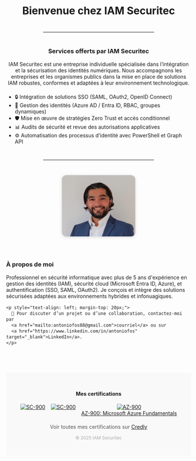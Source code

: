 <h1 style="text-align: center;">Bienvenue chez IAM Securitec</h1>

<hr style="margin: 40px auto; width: 60%; border: 1px solid #eee;">

<h3 style="text-align: center;">Services offerts par IAM Securitec</h3>

<p style="max-width: 800px; margin: 0 auto; text-align: center;">
IAM Securitec est une entreprise individuelle spécialisée dans l’intégration et la sécurisation des identités numériques. Nous accompagnons les entreprises et les organismes publics dans la mise en place de solutions IAM robustes, conformes et adaptées à leur environnement technologique.
</p>

<ul style="max-width: 800px; margin: 20px auto;">
  <li>🔒 Intégration de solutions SSO (SAML, OAuth2, OpenID Connect)</li>
  <li>🔐 Gestion des identités (Azure AD / Entra ID, RBAC, groupes dynamiques)</li>
  <li>🛡️ Mise en œuvre de stratégies Zero Trust et accès conditionnel</li>
  <li>📊 Audits de sécurité et revue des autorisations applicatives</li>
  <li>⚙️ Automatisation des processus d’identité avec PowerShell et Graph API</li>
</ul>

<hr style="margin: 40px auto; width: 60%; border: 1px solid #eee;">

<div style="display: flex; flex-wrap: wrap; align-items: flex-start; justify-content: center; gap: 40px; max-width: 1000px; margin: 0 auto;">

  <!-- Photo -->
  <div style="flex: 1; min-width: 250px; text-align: center;">
    <img src="photo.jpg" alt="Photo Antonio Ferreira" style="width: 200px; border-radius: 12px; box-shadow: 0 2px 8px rgba(0,0,0,0.15);" />
  </div>

  <!-- À propos -->
  <div style="flex: 2; min-width: 300px;">
    <h3>À propos de moi</h3>
    <p>
      Professionnel en sécurité informatique avec plus de 5 ans d'expérience en gestion des identités (IAM), sécurité cloud (Microsoft Entra ID, Azure), et authentification (SSO, SAML, OAuth2). Je conçois et intègre des solutions sécurisées adaptées aux environnements hybrides et infonuagiques.
    </p>

    <p style="text-align: left; margin-top: 20px;">
      📧 Pour discuter d’un projet ou d’une collaboration, contactez-moi par 
      <a href="mailto:antoniofos88@gmail.com">courriel</a> ou sur 
      <a href="https://www.linkedin.com/in/antoniofos" target="_blank">LinkedIn</a>.
    </p>
  </div>

</div>

<footer style="text-align: center; margin-top: 60px; padding: 30px 20px; background-color: #f9f9f9;">
  <h4>Mes certifications</h4>

  <div style="display: flex; justify-content: center; flex-wrap: wrap; gap: 15px; margin-top: 15px;">
    <a href="https://www.credly.com/badges/8a9e3154-316f-4573-9c0a-dc9c0f0d7057" target="_blank">
      <img src="https://www.credly.com/badges/1d47131f-121b-4213-a9a1-c147eef73750/image.png" alt="SC-900" style="height: 70px;" />
    </a>
    <a href="https://www.credly.com/badges/716b6e44-56e3-44bc-81b6-5e1055e04042" target="_blank">
      <img src="https://images.credly.com/size/110x110/images/0dfd0e91-5da3-4b8e-ada6-50cbd5cfa46c/image.png" alt="SC-900" style="height: 70px;" />
    </a>
    <a href="https://learn.microsoft.com/fr-ca/users/antonioferreiradeoliveiradasilva-1975/credentials/1832f8e3facc24fb?ref=https%3A%2F%2Fwww.linkedin.com%2F" target="_blank" style="text-align: center;">
    <img src="https://images.credly.com/size/340x340/images/fc196a73-050a-4f36-ae83-207bde7d23b4/image.png" alt="AZ-900" style="width: 120px;" />
    <div>AZ-900: Microsoft Azure Fundamentals</div>
  </a>
    <!-- Tu peux en ajouter d'autres ici -->
  </div>

  <p style="margin-top: 20px; font-size: 14px; color: #555;">
    Voir toutes mes certifications sur <a href="https://www.credly.com/users/antonio-ferreira-de-oliveira-da-silva/badges" target="_blank">Credly</a>
  </p>

  <p style="margin-top: 10px; font-size: 12px; color: #aaa;">© 2025 IAM Securitec</p>
</footer>

